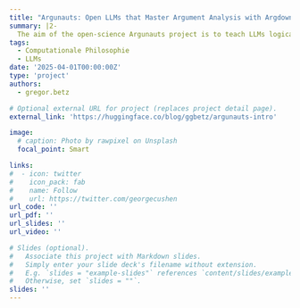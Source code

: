 ```yaml
---
title: "Argunauts: Open LLMs that Master Argument Analysis with Argdown"
summary: |2- 
  The aim of the open-science Argunauts project is to teach LLMs logical argument analysis and argument mapping with Argdown.
tags:
  - Computationale Philosophie
  - LLMs
date: '2025-04-01T00:00:00Z'
type: 'project'
authors: 
  - gregor.betz

# Optional external URL for project (replaces project detail page).
external_link: 'https://huggingface.co/blog/ggbetz/argunauts-intro'

image:
  # caption: Photo by rawpixel on Unsplash
  focal_point: Smart

links:
#  - icon: twitter
#    icon_pack: fab
#    name: Follow
#    url: https://twitter.com/georgecushen
url_code: ''
url_pdf: ''
url_slides: ''
url_video: ''

# Slides (optional).
#   Associate this project with Markdown slides.
#   Simply enter your slide deck's filename without extension.
#   E.g. `slides = "example-slides"` references `content/slides/example-slides.md`.
#   Otherwise, set `slides = ""`.
slides: ''
---
```


